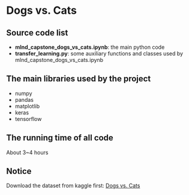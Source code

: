 # Dogs vs. Cats

## Source code list
* **mlnd_capstone_dogs_vs_cats.ipynb**: the main python code
* **transfer_learning.py**: some auxiliary functions and classes used by mlnd_capstone_dogs_vs_cats.ipynb

## The main libraries used by the project
* numpy
* pandas
* matplotlib
* keras
* tensorflow

## The running time of all code
About 3~4 hours

## Notice
Download the dataset from kaggle first: [Dogs vs. Cats](https://www.kaggle.com/c/dogs-vs-cats-redux-kernels-edition/data)
